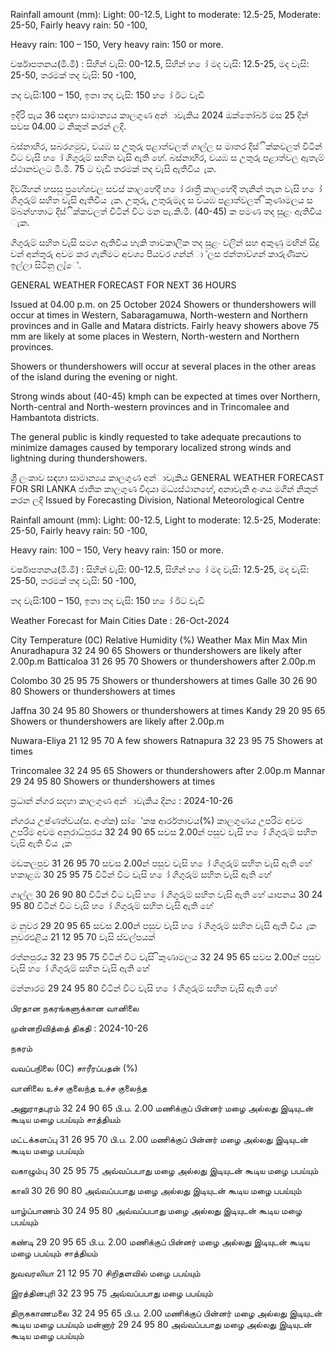Rainfall amount (mm): Light: 00-12.5, Light to moderate: 12.5-25, Moderate: 25-50, Fairly heavy rain: 50 -100,

Heavy rain: 100 – 150, Very heavy rain: 150 or more.

වර්ෂාපතනය(මි.මී) : සිහින් වැසි: 00-12.5, සිහින් හ ෝ මද වැසි: 12.5-25, මද වැසි: 25-50, තරමක් තද වැසි: 50 -100,

තද වැසි:100 – 150, ඉතා තද වැසි: 150 හ ෝ ඊට වැඩි

ඉදිරි පැය 36 සඳහා සාමාන්‍යය කාලගුණ අන්‍ාවැකිය 2024 ඔක්තෝබර් මස 25 දින්‍ සවස 04.00 ට නිකුත් කරන්‍ ලදි.

බස්නාහිර, සබරගමුව, වයඹ ස උතුරු පළාත්වලත් ගාල්ල ස මාතර දිස්ික්කවලත් විටින් විට වැසි හ ෝ ගිගුරුම් සහිත වැසි ඇති හේ. බස්නාහිර, වයඹ ස උතුරු පළාත්වල ඇතැම් ස්ථානවලට මි.මී. 75 ට වැඩි තරමක් තද වැසි ඇතිවිය ැක.

දිවයිහන් හසසු ප්‍රහේශවල සවස් කාලහේදී හ ෝ රාත්‍රී කාලහේදී තැනින් තැන වැසි හ ෝ ගිගුරුම් සහිත වැසි ඇතිවිය ැක. උතුරු, උතුරුමැද ස වයඹ පළාත්වලත් ිකුණාමලය ස ම්බන්හතාට දිස්ික්කවලත් විටින් විට මන පැ.කි.මී. (40-45) ක පමණ තද සුළං ඇතිවිය ැක.

ගිගුරුම් සහිත වැසි සමග ඇතිවිය හැකි තාවකාලික තද සුළං වලින් සහ අකුණු මඟින් සිදු වන්‍ අන්‍තුරු අවම කර ගැනීමට අවශ්‍ය පියවර ගන්න්‍ා ්ලස ජන්‍තාව්ගන් කාරුණිකව ඉල්ලා සිටිනු ලැ්ේ.

GENERAL WEATHER FORECAST FOR NEXT 36 HOURS

Issued at 04.00 p.m. on 25 October 2024 Showers or thundershowers will occur at times in Western, Sabaragamuwa, North-western and Northern provinces and in Galle and Matara districts. Fairly heavy showers above 75 mm are likely at some places in Western, North-western and Northern provinces.

Showers or thundershowers will occur at several places in the other areas of the island during the evening or night.

Strong winds about (40-45) kmph can be expected at times over Northern, North-central and North-western provinces and in Trincomalee and Hambantota districts.

The general public is kindly requested to take adequate precautions to minimize damages caused by temporary localized strong winds and lightning during thundershowers.

ශ්‍රී ලංකාව සඳහා සාමාන්‍යය කාලගුණ අන්‍ාවැකිය GENERAL WEATHER FORECAST FOR SRI LANKA ජාතික කාලගුණ විදයා මධ්‍යස්ථානහේ, අනාවැකි අංශය මගින් නිකුත් කරන ලදි Issued by Forecasting Division, National Meteorological Centre

Rainfall amount (mm): Light: 00-12.5, Light to moderate: 12.5-25, Moderate: 25-50, Fairly heavy rain: 50 -100,

Heavy rain: 100 – 150, Very heavy rain: 150 or more.

වර්ෂාපතනය(මි.මී) : සිහින් වැසි: 00-12.5, සිහින් හ ෝ මද වැසි: 12.5-25, මද වැසි: 25-50, තරමක් තද වැසි: 50 -100,

තද වැසි:100 – 150, ඉතා තද වැසි: 150 හ ෝ ඊට වැඩි

Weather Forecast for Main Cities Date : 26-Oct-2024

City Temperature (0C) Relative Humidity (%) Weather Max Min Max Min Anuradhapura 32 24 90 65 Showers or thundershowers are likely after 2.00p.m Batticaloa 31 26 95 70 Showers or thundershowers after 2.00p.m

Colombo 30 25 95 75 Showers or thundershowers at times Galle 30 26 90 80 Showers or thundershowers at times

Jaffna 30 24 95 80 Showers or thundershowers at times Kandy 29 20 95 65 Showers or thundershowers are likely after 2.00p.m

Nuwara-Eliya 21 12 95 70 A few showers Ratnapura 32 23 95 75 Showers at times

Trincomalee 32 24 95 65 Showers or thundershowers after 2.00p.m Mannar 29 24 95 80 Showers or thundershowers at times

ප්‍රධාන්‍ න්‍ගර සදහා කාලගුණ අන්‍ාවැකිය දින්‍ය : 2024-10-26

න්‍ගරය උෂ්ණත්වය(්ස. අංශ්‍ක) සා්ේකෂ ආර්රතාවය(%) කාලගුණය උපරිම අවම උපරිම අවම අනුරාධ්‍පුරය 32 24 90 65 සවස 2.00න් පසුව වැසි හ ෝ ගිගුරුම් සහිත වැසි ඇති විය ැක

මඩකලපුව 31 26 95 70 සවස 2.00න් පසුව වැසි හ ෝ ගිගුරුම් සහිත වැසි ඇති හේ හකාළඹ 30 25 95 75 විටින් විට වැසි හ ෝ ගිගුරුම් සහිත වැසි ඇති හේ

ගාල්ල 30 26 90 80 විටින් විට වැසි හ ෝ ගිගුරුම් සහිත වැසි ඇති හේ යාපනය 30 24 95 80 විටින් විට වැසි හ ෝ ගිගුරුම් සහිත වැසි ඇති හේ

ම නුවර 29 20 95 65 සවස 2.00න් පසුව වැසි හ ෝ ගිගුරුම් සහිත වැසි ඇති විය ැක නුවරඑළිය 21 12 95 70 වැසි ස්වල්පයක්

රත්නපුරය 32 23 95 75 විටින් විට වැසි ිකුණාමලය 32 24 95 65 සවස 2.00න් පසුව වැසි හ ෝ ගිගුරුම් සහිත වැසි ඇති හේ

මන්නාරම 29 24 95 80 විටින් විට වැසි හ ෝ ගිගුරුම් සහිත වැසි ඇති හේ

பிரதான நகரங்களுக்கான வானிலை

முன்னறிவித்தை் திகதி : 2024-10-26

நகரம்

வவப்பநிலை (0C) சாரீரப்பதன் (%)

வானிலை உச்ச குலைந்த உச்ச குலைந்த

அனுராதபுரம் 32 24 90 65 பி.ப. 2.00 மணிக்குப் பின்னர் மழை அல்லது இடியுடன் கூடிய மழை பபய்யும் சாத்தியம்

மட்டக்களப்பு 31 26 95 70 பி.ப. 2.00 மணிக்குப் பின்னர் மழை அல்லது இடியுடன் கூடிய மழை பபய்யும்

வகாழும்பு 30 25 95 75 அவ்வப்பபாது மழை அல்லது இடியுடன் கூடிய மழை பபய்யும்

காலி 30 26 90 80 அவ்வப்பபாது மழை அல்லது இடியுடன் கூடிய மழை பபய்யும்

யாழ்ப்பாணம் 30 24 95 80 அவ்வப்பபாது மழை அல்லது இடியுடன் கூடிய மழை பபய்யும்

கண்டி 29 20 95 65 பி.ப. 2.00 மணிக்குப் பின்னர் மழை அல்லது இடியுடன் கூடிய மழை பபய்யும் சாத்தியம்

நுவவரலியா 21 12 95 70 சிறிதளவில் மழை பபய்யும்

இரத்தினபுரி 32 23 95 75 அவ்வப்பபாது மழை பபய்யும்

திருககாணமலை 32 24 95 65 பி.ப. 2.00 மணிக்குப் பின்னர் மழை அல்லது இடியுடன் கூடிய மழை பபய்யும் மன்னார் 29 24 95 80 அவ்வப்பபாது மழை அல்லது இடியுடன் கூடிய மழை பபய்யும்